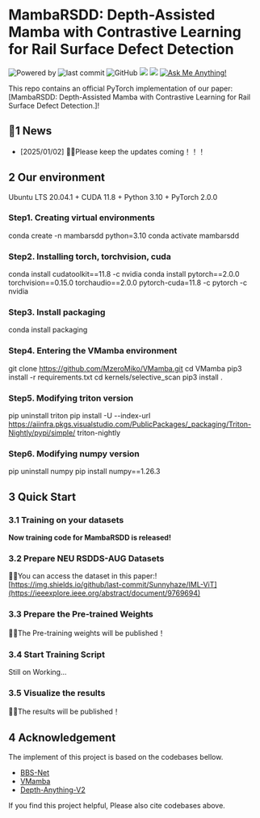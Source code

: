 # MambaRSDD: Depth-Assisted Mamba with Contrastive Learning for Rail Surface Defect Detection
![Powered by](https://img.shields.io/badge/Based_on-Pytorch-blue?logo=pytorch) 
![last commit](https://img.shields.io/github/last-commit/hjklearn/MambaRSDD)
![GitHub](https://img.shields.io/github/license/hjklearn/IML-MambaRSDD?logo=license)
![](https://img.shields.io/github/repo-size/hjklearn/MambaRSDD-ViT?color=green)
![](https://img.shields.io/github/stars/hjklearn/MambaRSDD-ViT)
[![Ask Me Anything!](https://img.shields.io/badge/Official%20-Yes-1abc9c.svg)](https://GitHub.com/hjklearn) 

This repo contains an official PyTorch implementation of our paper: [MambaRSDD: Depth-Assisted Mamba with Contrastive Learning for Rail Surface Defect Detection.]!



## 📰1 News 
- [2025/01/02] 🎉🎉Please keep the updates coming！！！ 

## 2 Our environment
Ubuntu LTS 20.04.1 + CUDA 11.8 + Python 3.10 + PyTorch 2.0.0

### Step1. Creating virtual environments
conda create -n mambarsdd python=3.10
conda activate mambarsdd
### Step2. Installing torch, torchvision, cuda
conda install cudatoolkit==11.8 -c nvidia
conda install pytorch==2.0.0 torchvision==0.15.0 torchaudio==2.0.0 pytorch-cuda=11.8 -c pytorch -c nvidia
### Step3. Install packaging
conda install packaging
### Step4. Entering the VMamba environment
git clone https://github.com/MzeroMiko/VMamba.git
cd VMamba
pip3 install -r requirements.txt
cd kernels/selective_scan
pip3 install .
### Step5. Modifying triton version
pip uninstall triton
pip install -U --index-url https://aiinfra.pkgs.visualstudio.com/PublicPackages/_packaging/Triton-Nightly/pypi/simple/ triton-nightly
### Step6. Modifying numpy version
pip uninstall numpy
pip install numpy==1.26.3


## 3 Quick Start 
### 3.1 Training on your datasets
**Now training code for MambaRSDD is released!**

### 3.2 Prepare NEU RSDDS-AUG Datasets
🎉🎉You can access the dataset in this paper:![https://img.shields.io/github/last-commit/Sunnyhaze/IML-ViT](https://ieeexplore.ieee.org/abstract/document/9769694)

### 3.3 Prepare the Pre-trained Weights
🎉🎉The Pre-training weights will be published！

### 3.4 Start Training Script
Still on Working...

### 3.5 Visualize the results
🎉🎉The results will be published！



## 4 Acknowledgement
The implement of this project is based on the codebases bellow. <br>
- [BBS-Net](https://github.com/zyjwuyan/BBS-Net) <br>
- [VMamba](https://github.com/MzeroMiko/VMamba) <br>
- [Depth-Anything-V2](https://github.com/DepthAnything/Depth-Anything-V2) <br>

If you find this project helpful, Please also cite codebases above.

